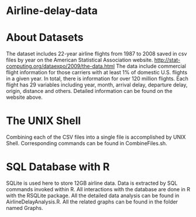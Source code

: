 # Airline-delay-data

# About Datasets
The dataset includes 22-year airline flights from 1987 to 2008 saved in csv files by year on the American Statistical Association website. http://stat-computing.org/dataexpo/2009/the-data.html 
The data include commercial flight information for those carriers with at least 1% of domestic U.S. flights in a given year.
In total, there is information for over 120 million flights. Each flight has 29 variables including year, month, arrival delay, departure delay, origin, distance and others. Detailed information can be found on the website above.

# The UNIX Shell
Combining each of the CSV files into a single file is accomplished by UNIX Shell. 
Corresponding commands can be found in CombineFiles.sh.

# SQL Database with R
SQLite is used here to store 12GB airline data. 
Data is extracted by SQL commands invoked within R.
All interactions with the database are done in R with the RSQLite package.
All the detailed data analysis can be found in AirlineDelayAnalysis.R.
All the related graphs can be found in the folder named Graphs.



